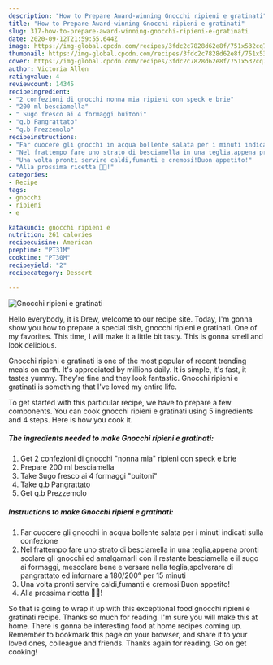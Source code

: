 ```yaml
---
description: "How to Prepare Award-winning Gnocchi ripieni e gratinati"
title: "How to Prepare Award-winning Gnocchi ripieni e gratinati"
slug: 317-how-to-prepare-award-winning-gnocchi-ripieni-e-gratinati
date: 2020-09-12T21:59:55.644Z
image: https://img-global.cpcdn.com/recipes/3fdc2c7828d62e8f/751x532cq70/gnocchi-ripieni-e-gratinati-recipe-main-photo.jpg
thumbnail: https://img-global.cpcdn.com/recipes/3fdc2c7828d62e8f/751x532cq70/gnocchi-ripieni-e-gratinati-recipe-main-photo.jpg
cover: https://img-global.cpcdn.com/recipes/3fdc2c7828d62e8f/751x532cq70/gnocchi-ripieni-e-gratinati-recipe-main-photo.jpg
author: Victoria Allen
ratingvalue: 4
reviewcount: 14345
recipeingredient:
- "2 confezioni di gnocchi nonna mia ripieni con speck e brie"
- "200 ml besciamella"
- " Sugo fresco ai 4 formaggi buitoni"
- "q.b Pangrattato"
- "q.b Prezzemolo"
recipeinstructions:
- "Far cuocere gli gnocchi in acqua bollente salata per i minuti indicati sulla confezione"
- "Nel frattempo fare uno strato di besciamella in una teglia,appena pronti scolare gli gnocchi ed amalgamarli con il restante besciamella e il sugo ai formaggi, mescolare bene e versare nella teglia,spolverare di pangrattato ed infornare a 180/200° per 15 minuti"
- "Una volta pronti servire caldi,fumanti e cremosi!Buon appetito!"
- "Alla prossima ricetta 👩‍🍳!"
categories:
- Recipe
tags:
- gnocchi
- ripieni
- e

katakunci: gnocchi ripieni e 
nutrition: 261 calories
recipecuisine: American
preptime: "PT31M"
cooktime: "PT30M"
recipeyield: "2"
recipecategory: Dessert

---
```



![Gnocchi ripieni e gratinati](https://img-global.cpcdn.com/recipes/3fdc2c7828d62e8f/751x532cq70/gnocchi-ripieni-e-gratinati-recipe-main-photo.jpg)

Hello everybody, it is Drew, welcome to our recipe site. Today, I'm gonna show you how to prepare a special dish, gnocchi ripieni e gratinati. One of my favorites. This time, I will make it a little bit tasty. This is gonna smell and look delicious.



Gnocchi ripieni e gratinati is one of the most popular of recent trending meals on earth. It's appreciated by millions daily. It is simple, it's fast, it tastes yummy. They're fine and they look fantastic. Gnocchi ripieni e gratinati is something that I've loved my entire life.


To get started with this particular recipe, we have to prepare a few components. You can cook gnocchi ripieni e gratinati using 5 ingredients and 4 steps. Here is how you cook it.

<!--inarticleads1-->

##### The ingredients needed to make Gnocchi ripieni e gratinati:

1. Get 2 confezioni di gnocchi &#34;nonna mia&#34; ripieni con speck e brie
1. Prepare 200 ml besciamella
1. Take  Sugo fresco ai 4 formaggi &#34;buitoni&#34;
1. Take q.b Pangrattato
1. Get q.b Prezzemolo




<!--inarticleads2-->

##### Instructions to make Gnocchi ripieni e gratinati:

1. Far cuocere gli gnocchi in acqua bollente salata per i minuti indicati sulla confezione
1. Nel frattempo fare uno strato di besciamella in una teglia,appena pronti scolare gli gnocchi ed amalgamarli con il restante besciamella e il sugo ai formaggi, mescolare bene e versare nella teglia,spolverare di pangrattato ed infornare a 180/200° per 15 minuti
1. Una volta pronti servire caldi,fumanti e cremosi!Buon appetito!
1. Alla prossima ricetta 👩‍🍳!




So that is going to wrap it up with this exceptional food gnocchi ripieni e gratinati recipe. Thanks so much for reading. I'm sure you will make this at home. There is gonna be interesting food at home recipes coming up. Remember to bookmark this page on your browser, and share it to your loved ones, colleague and friends. Thanks again for reading. Go on get cooking!
